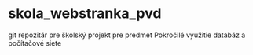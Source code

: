 # skola_webstranka_pvd
git repozitár pre školský projekt pre predmet Pokročilé využitie databáz a počítačové siete
